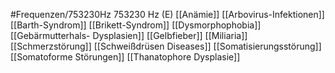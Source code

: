 #Frequenzen/753230Hz
753230 Hz (E)
[[Anämie]]
[[Arbovirus-Infektionen]]
[[Barth-Syndrom]]
[[Brikett-Syndrom]]
[[Dysmorphophobia]]
[[Gebärmutterhals- Dysplasien]]
[[Gelbfieber]]
[[Miliaria]]
[[Schmerzstörung]]
[[Schweißdrüsen Diseases]]
[[Somatisierungsstörung]]
[[Somatoforme Störungen]]
[[Thanatophore Dysplasie]]